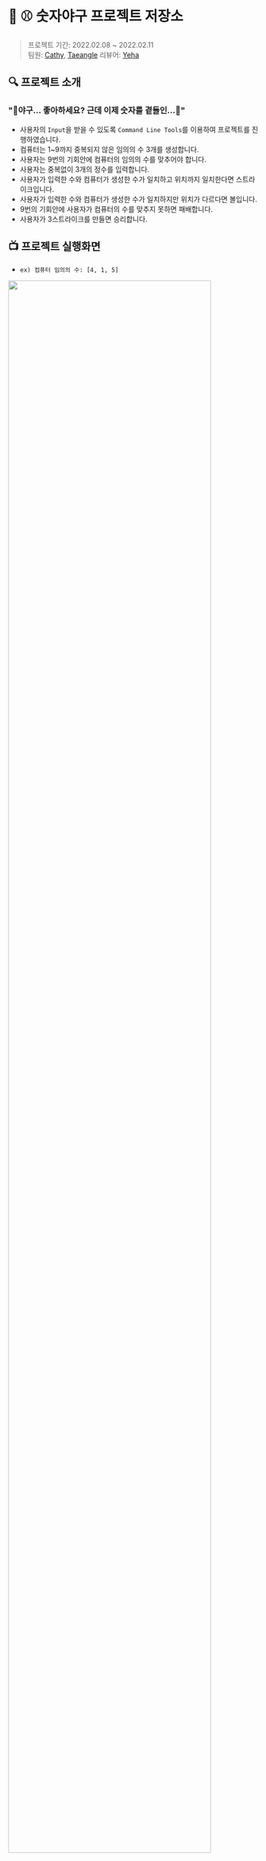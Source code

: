 # 🔢 ⚾️ 숫자야구 프로젝트 저장소

> 프로젝트 기간: 2022.02.08 ~ 2022.02.11<br>
> 팀원: [Cathy](https://github.com/cathy171), [Taeangle](https://github.com/Taeangel) 리뷰어: [Yeha](https://github.com/ye-ha)

## 🔍 프로젝트 소개
### "🏏야구... 좋아하세요? 근데 이제 숫자를 곁들인...🔢"
- 사용자의 `Input`을 받을 수 있도록 `Command Line Tools`를 이용하여 프로젝트를 진행하였습니다.
- 컴퓨터는 1~9까지 중복되지 않은 임의의 수 3개를 생성합니다.
- 사용자는 9번의 기회안에 컴퓨터의 임의의 수를 맞추어야 합니다.
- 사용자는 중복없이 3개의 정수를 입력합니다.
- 사용자가 입력한 수와 컴퓨터가 생성한 수가 일치하고 위치까지 일치한다면 스트라이크입니다.
- 사용자가 입력한 수와 컴퓨터가 생성한 수가 일치하지만 위치가 다르다면 볼입니다. 
- 9번의 기회안에 사용자가 컴퓨터의 수를 맞추지 못하면 패배합니다.
- 사용자가 3스트라이크를 만들면 승리합니다.

## 📺 프로젝트 실행화면
- `ex) 컴퓨터 임의의 수: [4, 1, 5]`

<img src="https://user-images.githubusercontent.com/74251593/185851277-bb63a31d-1a8d-43c7-bbf1-b2f52c2b219b.png" width="90%">

## 📈 Flow Chart
<img src="https://user-images.githubusercontent.com/74251593/153222342-1f543a07-6e46-459f-b37b-7f7fa0a6f5bc.png">

## 🗝 키워드
- readLine()
- Set
- Optional Binding
    - if let
    - guard let
- Multi-line Strings
- split()

## [[STEP 1]](https://github.com/yagom-academy/ios-number-baseball/pull/82)
### 고민했던 점!
- `while loop`에서 빠져나오는 경우 `break`를 사용할지 `return`를 사용할지 고민하였습니다.
- `random`이 필요한 부분이 많아서 네이밍때문에 고민하였습니다.
- `startGame`함수에서 `while`문을 좀더 나누고 싶었는데 좋은 방도가 떠오르지 않았습니다.
- 어쩌다 보니 커밋순서를 잘 지키지 못했는데 죄송합니다. 다음부턴 이런일 없도록 하겠습니다.

## [[STEP 2]](https://github.com/yagom-academy/ios-number-baseball/pull/92)
### 고민했던 점!!
- 네이밍이 많이 이상합니다.
- `return`에 빈 문자열("")과 `return`에 빈 array([])를 생성하는 것 말고 다른 방법이 있는지 궁금합니다.
